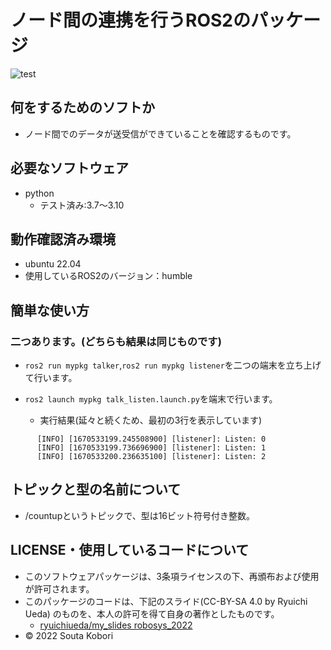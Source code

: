 # ノード間の連携を行うROS2のパッケージ

![test](https://github.com/souta-pqr/mypkg/actions/workflows/test.yml/badge.svg)

## 何をするためのソフトか
* ノード間でのデータが送受信ができていることを確認するものです。

## 必要なソフトウェア
* python
  * テスト済み:3.7～3.10

## 動作確認済み環境
* ubuntu 22.04
* 使用しているROS2のバージョン：humble

## 簡単な使い方
### 二つあります。(どちらも結果は同じものです)
* ```ros2 run mypkg talker```,```ros2 run mypkg listener```を二つの端末を立ち上げて行います。

* ```ros2 launch mypkg talk_listen.launch.py```を端末で行います。 
	* 実行結果(延々と続くため、最初の3行を表示しています)<br>
```
      [INFO] [1670533199.245508900] [listener]: Listen: 0
      [INFO] [1670533199.736696900] [listener]: Listen: 1
      [INFO] [1670533200.236635100] [listener]: Listen: 2
```
## トピックと型の名前について
* /countupというトピックで、型は16ビット符号付き整数。

## LICENSE・使用しているコードについて
* このソフトウェアパッケージは、3条項ライセンスの下、再頒布および使用が許可されます。
* このパッケージのコードは、下記のスライド(CC-BY-SA 4.0 by Ryuichi Ueda) のものを、本人の許可を得て自身の著作としたものです。
    * [ryuichiueda/my_slides robosys_2022](https://github.com/ryuichiueda/my_slides/tree/master/robosys_2022)
* © 2022 Souta Kobori	
